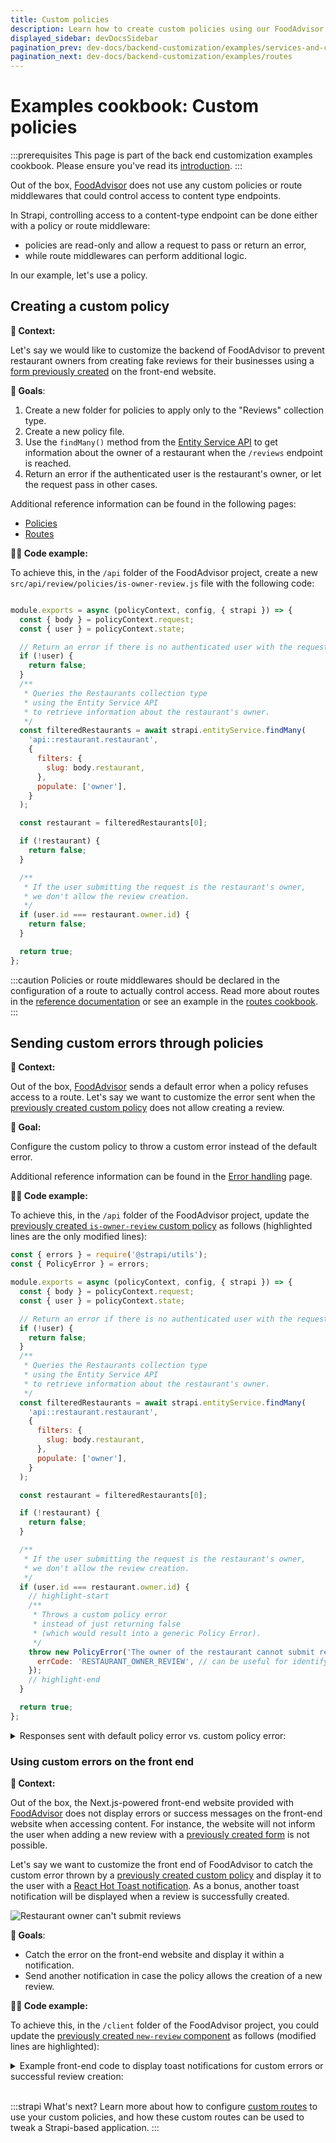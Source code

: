 ```yaml
---
title: Custom policies
description: Learn how to create custom policies using our FoodAdvisor example
displayed_sidebar: devDocsSidebar
pagination_prev: dev-docs/backend-customization/examples/services-and-controllers
pagination_next: dev-docs/backend-customization/examples/routes
---
```


# Examples cookbook: Custom policies

:::prerequisites
This page is part of the back end customization examples cookbook. Please ensure you've read its [introduction](/dev-docs/backend-customization/examples).
:::

Out of the box, [FoodAdvisor](https://github.com/strapi/foodadvisor) does not use any custom policies or route middlewares that could control access to content type endpoints.

In Strapi, controlling access to a content-type endpoint can be done either with a policy or route middleware:

- policies are read-only and allow a request to pass or return an error,
- while route middlewares can perform additional logic.

In our example, let's use a policy.

## Creating a custom policy

**💭 Context:**

Let's say we would like to customize the backend of FoodAdvisor to prevent restaurant owners from creating fake reviews for their businesses using a [form previously created](/dev-docs/backend-customization/examples/services-and-controllers#rest-api-queries-from-the-front-end) on the front-end website.

<SideBySideContainer>

<SideBySideColumn>

**🎯 Goals**:

1. Create a new folder for policies to apply only to the "Reviews" collection type.
2. Create a new policy file.
3. Use the `findMany()` method from the [Entity Service API](/dev-docs/api/entity-service) to get information about the owner of a restaurant when the `/reviews` endpoint is reached.
4. Return an error if the authenticated user is the restaurant's owner, or let the request pass in other cases.

</SideBySideColumn>

<SideBySideColumn>

<SubtleCallout title="Related concepts">

Additional reference information can be found in the following pages:

* [Policies](/dev-docs/backend-customization/policies)
* [Routes](/dev-docs/backend-customization/routes)

</SubtleCallout>

</SideBySideColumn>

</SideBySideContainer>

**🧑‍💻 Code example:**

To achieve this, in the `/api` folder of the FoodAdvisor project, create a new `src/api/review/policies/is-owner-review.js` file with the following code:

```jsx title="src/api/review/policies/is-owner-review.js"

module.exports = async (policyContext, config, { strapi }) => {
  const { body } = policyContext.request;
  const { user } = policyContext.state;

  // Return an error if there is no authenticated user with the request
  if (!user) {
    return false;
  }
  /**
   * Queries the Restaurants collection type
   * using the Entity Service API
   * to retrieve information about the restaurant's owner.
   */ 
  const filteredRestaurants = await strapi.entityService.findMany(
    'api::restaurant.restaurant',
    {
      filters: {
        slug: body.restaurant,
      },
      populate: ['owner'],
    }
  );

  const restaurant = filteredRestaurants[0];

  if (!restaurant) {
    return false;
  }

  /**
   * If the user submitting the request is the restaurant's owner,
   * we don't allow the review creation.
   */ 
  if (user.id === restaurant.owner.id) {
    return false;
  }

  return true;
};
```

:::caution
Policies or route middlewares should be declared in the configuration of a route to actually control access. Read more about routes in the [reference documentation](/dev-docs/backend-customization/routes) or see an example in the [routes cookbook](/dev-docs/backend-customization/examples/routes).
:::

## Sending custom errors through policies

**💭 Context:**

Out of the box, [FoodAdvisor](https://github.com/strapi/foodadvisor) sends a default error when a policy refuses access to a route. Let's say we want to customize the error sent when the [previously created custom policy](#creating-a-custom-policy) does not allow creating a review.

<SideBySideContainer>

<SideBySideColumn>

**🎯 Goal:**

Configure the custom policy to throw a custom error instead of the default error.

</SideBySideColumn>

<SideBySideColumn>

<SubtleCallout title="Related concept">

Additional reference information can be found in the [Error handling](/dev-docs/error-handling) page.

</SubtleCallout>

</SideBySideColumn>

</SideBySideContainer>

**🧑‍💻 Code example:**

To achieve this, in the `/api` folder of the FoodAdvisor project, update the [previously created `is-owner-review` custom policy](#creating-a-custom-policy) as follows (highlighted lines are the only modified lines):

```jsx title="src/api/review/policies/is-owner-review.js" showLineNumbers
const { errors } = require('@strapi/utils');
const { PolicyError } = errors;

module.exports = async (policyContext, config, { strapi }) => {
  const { body } = policyContext.request;
  const { user } = policyContext.state;

  // Return an error if there is no authenticated user with the request
  if (!user) {
    return false;
  }
  /**
   * Queries the Restaurants collection type
   * using the Entity Service API
   * to retrieve information about the restaurant's owner.
   */ 
  const filteredRestaurants = await strapi.entityService.findMany(
    'api::restaurant.restaurant',
    {
      filters: {
        slug: body.restaurant,
      },
      populate: ['owner'],
    }
  );

  const restaurant = filteredRestaurants[0];

  if (!restaurant) {
    return false;
  }

  /**
   * If the user submitting the request is the restaurant's owner,
   * we don't allow the review creation.
   */ 
  if (user.id === restaurant.owner.id) {
    // highlight-start
    /**
     * Throws a custom policy error
     * instead of just returning false
     * (which would result into a generic Policy Error).
     */ 
    throw new PolicyError('The owner of the restaurant cannot submit reviews', {
      errCode: 'RESTAURANT_OWNER_REVIEW', // can be useful for identifying different errors on the front end
    });
    // highlight-end
  }

  return true;
};
```

<details>
<summary>Responses sent with default policy error vs. custom policy error:</summary>

<Tabs>

<TabItem value="default-error" label="Default error response">

When a policy refuses access to a route and a default error is thrown, the following response will be sent when trying to query the content-type through the REST API:

```jsx
{
  "data": null,
  "error": {
      "status": 403,
      "name": "PolicyError",
      "message": "Policy Failed",
      "details": {}
  }
}
```

</TabItem>

<TabItem value="custom-error" label="Custom error response">

When a policy refuses access to a route and the custom policy throws the custom error defined in the code example above, the following response will be sent when trying to query the content-type through the REST API:

```jsx
{
  "data": null,
  "error": {
    "status": 403,
    "name": "PolicyError",
    "message": "The owner of the restaurant cannot submit reviews",
    "details": {
        "policy": "is-owner-review",
        "errCode": "RESTAURANT_OWNER_REVIEW"
    }
  }
}
```

</TabItem>

</Tabs>

</details>

### Using custom errors on the front end

**💭 Context:**

Out of the box, the Next.js-powered front-end website provided with [FoodAdvisor](https://github.com/strapi/foodadvisor) does not display errors or success messages on the front-end website when accessing content. For instance, the website will not inform the user when adding a new review with a [previously created form](/dev-docs/backend-customization/examples/services-and-controllers#rest-api-queries-from-the-front-end) is not possible.

<SideBySideContainer>

<SideBySideColumn>

Let's say we want to customize the front end of FoodAdvisor to catch the custom error thrown by a [previously created custom policy](#creating-a-custom-policy) and display it to the user with a [React Hot Toast notification](https://github.com/timolins/react-hot-toast). As a bonus, another toast notification will be displayed when a review is successfully created.

</SideBySideColumn>

<SideBySideColumn>

![Restaurant owner can't submit reviews](/img/assets/backend-customization/tutorial-owner-cantsubmit.png)

</SideBySideColumn>
</SideBySideContainer>

**🎯 Goals**:

- Catch the error on the front-end website and display it within a notification.
- Send another notification in case the policy allows the creation of a new review.

**🧑‍💻 Code example:**

To achieve this, in the `/client` folder of the FoodAdvisor project, you could update the [previously created `new-review` component](/dev-docs/backend-customization/examples/services-and-controllers#rest-api-queries-from-the-front-end) as follows (modified lines are highlighted):

<details>
<summary>Example front-end code to display toast notifications for custom errors or successful review creation:</summary>

```jsx title=
import { Button, Input, Textarea } from '@nextui-org/react';
import { useFormik } from 'formik';
import { useRouter } from 'next/router';
import React from 'react';
import { getStrapiURL } from '../../../../../utils';
// highlight-start
/** 
 * A notification will be displayed on the front-end using React Hot Toast
 * (See https://github.com/timolins/react-hot-toast).
 * React Hot Toast should be added to your project's dependencies;
 * Use yarn or npm to install it and it will be added to your package.json file.
 */
import toast from 'react-hot-toast';

class UnauthorizedError extends Error {
  constructor(message) {
    super(message);
  }
}
// highlight-end

const NewReview = () => {
  const router = useRouter();

  const { handleSubmit, handleChange, values } = useFormik({
    initialValues: {
      note: '',
      content: '',
    },
    onSubmit: async (values) => {
      // highlight-start
      /**
       * The previously added code is wrapped in a try/catch block.
       */
      try {
        // highlight-end
        const res = await fetch(getStrapiURL('/reviews'), {
          method: 'POST',
          body: JSON.stringify({
            restaurant: router.query.slug,
            ...values,
          }),
          headers: {
            Authorization: `Bearer ${localStorage.getItem('token')}`,
            'Content-Type': 'application/json',
          },
        });

        // highlight-start
        const { data, error } = await res.json();
        /**
         * If the Strapi backend server returns an error,
         * we use the custom error message to throw a custom error.
         * If the request is a success, we display a success message.
         * In both cases, a toast notification is displayed on the front-end.
         */
        if (error) {
          throw new UnauthorizedError(error.message);
        }
        toast.success('Review created!');
        return data;
      } catch (err) {
        toast.error(err.message);
        console.error(err);
      }
    },
    // highlight-end
  });
  return (
    <div className="my-6">
      <h1 className="font-bold text-2xl mb-3">Write your review</h1>
      <form onSubmit={handleSubmit} className="flex flex-col gap-y-4">
        <Input
          onChange={handleChange}
          name="note"
          type="number"
          min={1}
          max={5}
          label="Stars"
        />
        <Textarea
          name="content"
          onChange={handleChange}
          placeholder="What do you think about this restaurant?"
        />
        <Button
          type="submit"
          className="bg-primary text-white rounded-md self-start"
        >
          Send
        </Button>
      </form>
    </div>
  );
};

export default NewReview;
```

</details>



<br />

:::strapi What's next?
Learn more about how to configure [custom routes](/dev-docs/backend-customization/examples/routes) to use your custom policies, and how these custom routes can be used to tweak a Strapi-based application.
:::
